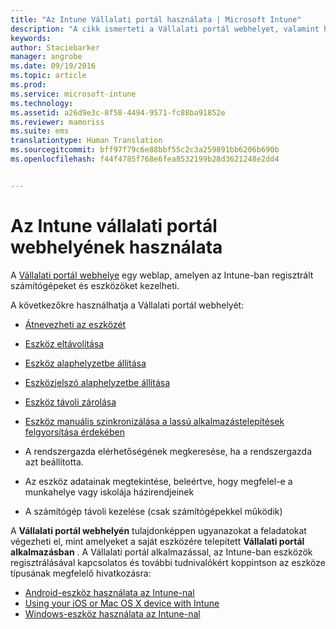 ```yaml
---
title: "Az Intune Vállalati portál használata | Microsoft Intune"
description: "A cikk ismerteti a Vállalati portál webhelyet, valamint hivatkozásokat biztosít a webhelyen keresztül elvégezhető feladatok lépéseivel kapcsolatban"
keywords: 
author: Staciebarker
manager: angrobe
ms.date: 09/19/2016
ms.topic: article
ms.prod: 
ms.service: microsoft-intune
ms.technology: 
ms.assetid: a26d9e3c-8f58-4494-9571-fc88ba91852e
ms.reviewer: mamoriss
ms.suite: ems
translationtype: Human Translation
ms.sourcegitcommit: bff97f79c6e88bbf55c2c3a259891bb6206b690b
ms.openlocfilehash: f44f4785f768e6fea8532199b28d3621248e2dd4


---
```


# Az Intune vállalati portál webhelyének használata
A [Vállalati portál webhelye](http://portal.manage.microsoft.com) egy weblap, amelyen az Intune-ban regisztrált számítógépeket és eszközöket kezelheti.

A következőkre használhatja a Vállalati portál webhelyét:

-   [Átnevezheti az eszközét](rename-your-device-cpwebsite.md)

-   [Eszköz eltávolítása](remove-your-device-cpwebsite.md)

-   [Eszköz alaphelyzetbe állítása](reset-your-device-cpwebsite.md)

-   [Eszközjelszó alaphelyzetbe állítása](reset-your-passcode-cpwebsite.md)

-   [Eszköz távoli zárolása](remote-lock-your-device-cpwebsite.md)

-   [Eszköz manuális szinkronizálása a lassú alkalmazástelepítések felgyorsítása érdekében](sync-your-device-manually-cpwebsite.md)

-   A rendszergazda elérhetőségének megkeresése, ha a rendszergazda azt beállította.

-   Az eszköz adatainak megtekintése, beleértve, hogy megfelel-e a munkahelye vagy iskolája házirendjeinek

-   A számítógép távoli kezelése (csak számítógépekkel működik)

A **Vállalati portál webhelyén** tulajdonképpen ugyanazokat a feladatokat végezheti el, mint amelyeket a saját eszközére telepített **Vállalati portál alkalmazásban** . A Vállalati portál alkalmazással, az Intune-ban eszközök regisztrálásával kapcsolatos és további tudnivalókért koppintson az eszköze típusának megfelelő hivatkozásra:

- [Android-eszköz használata az Intune-nal](using-your-android-device-with-intune.md)
- [Using your iOS or Mac OS X device with Intune](using-your-ios-or-mac-os-x-device-with-intune.md)
- [Windows-eszköz használata az Intune-nal](using-your-windows-device-with-intune.md)



<!--HONumber=Sep16_HO3-->


